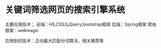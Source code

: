 # 关键词筛选网页的搜索引擎系统
主要应用技术；
前端：H5,CSS3,jQuery,bootstrap框架
后端：Spring框架
爬虫框架：webmagic

应用到的技术：正向最大匹配分词算法，相关推荐等


